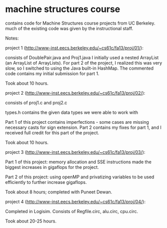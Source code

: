 machine structures course
==============

contains code for Machine Structures course projects from UC Berkeley. much of the existing code was given 
by the instructional staff.

Notes:

project 1 (http://www-inst.eecs.berkeley.edu/~cs61c/fa13/proj/01/):

consists of DoublePair.java and Proj1.java
I initially used a nested ArrayList (an ArrayList of ArrayLists).  For part 2 of the project, I realized this
was very slow, so I switched to using the Java built-in HashMap.  The commented code contains my initial submission for
part 1.

Took about 10 hours.

project 2 (http://www-inst.eecs.berkeley.edu/~cs61c/fa13/proj/02/):

consists of proj1.c and proj2.c

types.h contains the given data types we were able to work with

Part 1 of this project contains imperfections - some cases are missing necessary casts for sign extension.
Part 2 contains my fixes for part 1, and I received full credit for this part of the project.

Took about 10 hours.

project 3 (http://www-inst.eecs.berkeley.edu/~cs61c/fa13/proj/03/):

Part 1 of this project: memory allocation and SSE instructions made the biggest increases in gigaflops for the project.

Part 2 of this project: using openMP and privatizing variables to be used efficiently to further increase gigaflops.

Took about 8 hours; completed with Puneet Dewan.

project 4 (http://www-inst.eecs.berkeley.edu/~cs61c/fa13/proj/04/):

Completed in Logisim. Consists of Regfile.circ, alu.circ, cpu.circ.

Took about 20-25 hours.
